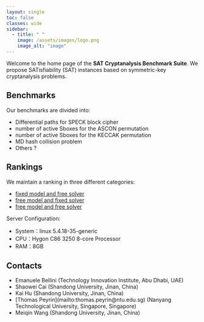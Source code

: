 ```yaml
---
layout: single
toc: false
classes: wide
sidebar:  
  - title: " "
    image: /assets/images/logo.png
    image_alt: "image"
---
```


Welcome to the home page of the **SAT Cryptanalysis Benchmark Suite**. We propose SATisfiability (SAT) instances based on symmetric-key cryptanalysis problems. 


## Benchmarks

Our benchmarks are divided into:
* Differential paths for SPECK block cipher
* number of active Sboxes for the ASCON permutation
* number of active Sboxes for the KECCAK permutation 
* MD hash collision problem
* Others ?


## Rankings

We maintain a ranking in three different categories:
* [fixed model and free solver](/fixedmodel_freesolver)
* [free model and fixed solver](/freedmodel_fixedsolver)
* [free model and free solver](/freedmodel_freesolver)

Server Configuration:
* System：linux 5.4.18-35-generic
* CPU：Hygon C86 3250 8-core Processor
* RAM：8GB


## Contacts

<ul>
<li>Emanuele Bellini (Technology Innovation Institute, Abu Dhabi, UAE)</li>
<li>Shaowei Cai (Shandong University, Jinan, China)</li>
<li>Kai Hu (Shandong University, Jinan, China)</li>
<li>[Thomas Peyrin](mailto:thomas.peyrin@ntu.edu.sg)  (Nanyang Technological University, Singapore, Singapore)</li>
<li>Meiqin Wang (Shandong University, Jinan, China)</li>
</ul>





